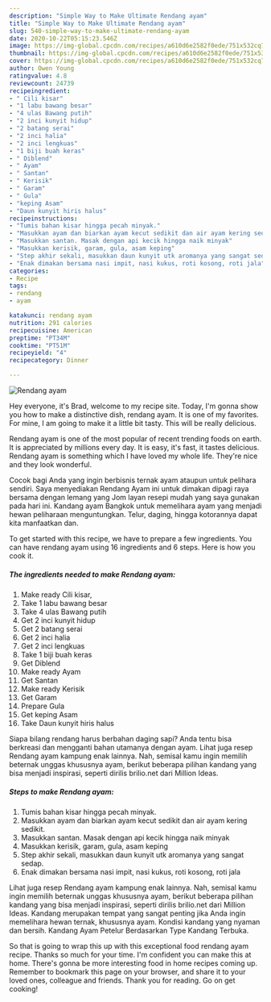```yaml
---
description: "Simple Way to Make Ultimate Rendang ayam"
title: "Simple Way to Make Ultimate Rendang ayam"
slug: 540-simple-way-to-make-ultimate-rendang-ayam
date: 2020-10-22T05:15:23.546Z
image: https://img-global.cpcdn.com/recipes/a610d6e2582f0ede/751x532cq70/rendang-ayam-resipi-foto-utama.jpg
thumbnail: https://img-global.cpcdn.com/recipes/a610d6e2582f0ede/751x532cq70/rendang-ayam-resipi-foto-utama.jpg
cover: https://img-global.cpcdn.com/recipes/a610d6e2582f0ede/751x532cq70/rendang-ayam-resipi-foto-utama.jpg
author: Owen Young
ratingvalue: 4.8
reviewcount: 24739
recipeingredient:
- " Cili kisar"
- "1 labu bawang besar"
- "4 ulas Bawang putih"
- "2 inci kunyit hidup"
- "2 batang serai"
- "2 inci halia"
- "2 inci lengkuas"
- "1 biji buah keras"
- " Diblend"
- " Ayam"
- " Santan"
- " Kerisik"
- " Garam"
- " Gula"
- "keping Asam"
- "Daun kunyit hiris halus"
recipeinstructions:
- "Tumis bahan kisar hingga pecah minyak."
- "Masukkan ayam dan biarkan ayam kecut sedikit dan air ayam kering sedikit."
- "Masukkan santan. Masak dengan api kecik hingga naik minyak"
- "Masukkan kerisik, garam, gula, asam keping"
- "Step akhir sekali, masukkan daun kunyit utk aromanya yang sangat sedap."
- "Enak dimakan bersama nasi impit, nasi kukus, roti kosong, roti jala"
categories:
- Recipe
tags:
- rendang
- ayam

katakunci: rendang ayam 
nutrition: 291 calories
recipecuisine: American
preptime: "PT34M"
cooktime: "PT51M"
recipeyield: "4"
recipecategory: Dinner

---
```



![Rendang ayam](https://img-global.cpcdn.com/recipes/a610d6e2582f0ede/751x532cq70/rendang-ayam-resipi-foto-utama.jpg)

Hey everyone, it's Brad, welcome to my recipe site. Today, I'm gonna show you how to make a distinctive dish, rendang ayam. It is one of my favorites. For mine, I am going to make it a little bit tasty. This will be really delicious.

Rendang ayam is one of the most popular of recent trending foods on earth. It is appreciated by millions every day. It is easy, it's fast, it tastes delicious. Rendang ayam is something which I have loved my whole life. They're nice and they look wonderful.

Cocok bagi Anda yang ingin berbisnis ternak ayam ataupun untuk pelihara sendiri. Saya menyediakan Rendang Ayam ini untuk dimakan dipagi raya bersama dengan lemang yang Jom layan resepi mudah yang saya gunakan pada hari ini. Kandang ayam Bangkok untuk memelihara ayam yang menjadi hewan peliharaan menguntungkan. Telur, daging, hingga kotorannya dapat kita manfaatkan dan.


To get started with this recipe, we have to prepare a few ingredients. You can have rendang ayam using 16 ingredients and 6 steps. Here is how you cook it.

<!--inarticleads1-->

##### The ingredients needed to make Rendang ayam:

1. Make ready  Cili kisar,
1. Take 1 labu bawang besar
1. Take 4 ulas Bawang putih
1. Get 2 inci kunyit hidup
1. Get 2 batang serai
1. Get 2 inci halia
1. Get 2 inci lengkuas
1. Take 1 biji buah keras
1. Get  Diblend
1. Make ready  Ayam
1. Get  Santan
1. Make ready  Kerisik
1. Get  Garam
1. Prepare  Gula
1. Get keping Asam
1. Take Daun kunyit hiris halus


Siapa bilang rendang harus berbahan daging sapi? Anda tentu bisa berkreasi dan mengganti bahan utamanya dengan ayam. Lihat juga resep Rendang ayam kampung enak lainnya. Nah, semisal kamu ingin memilih beternak unggas khususnya ayam, berikut beberapa pilihan kandang yang bisa menjadi inspirasi, seperti dirilis brilio.net dari Million Ideas. 

<!--inarticleads2-->

##### Steps to make Rendang ayam:

1. Tumis bahan kisar hingga pecah minyak.
1. Masukkan ayam dan biarkan ayam kecut sedikit dan air ayam kering sedikit.
1. Masukkan santan. Masak dengan api kecik hingga naik minyak
1. Masukkan kerisik, garam, gula, asam keping
1. Step akhir sekali, masukkan daun kunyit utk aromanya yang sangat sedap.
1. Enak dimakan bersama nasi impit, nasi kukus, roti kosong, roti jala


Lihat juga resep Rendang ayam kampung enak lainnya. Nah, semisal kamu ingin memilih beternak unggas khususnya ayam, berikut beberapa pilihan kandang yang bisa menjadi inspirasi, seperti dirilis brilio.net dari Million Ideas. Kandang merupakan tempat yang sangat penting jika Anda ingin memelihara hewan ternak, khususnya ayam. Kondisi kandang yang nyaman dan bersih. Kandang Ayam Petelur Berdasarkan Type Kandang Terbuka. 

So that is going to wrap this up with this exceptional food rendang ayam recipe. Thanks so much for your time. I'm confident you can make this at home. There's gonna be more interesting food in home recipes coming up. Remember to bookmark this page on your browser, and share it to your loved ones, colleague and friends. Thank you for reading. Go on get cooking!
